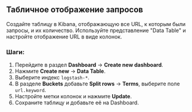 ## Табличное отображение запросов

Создайте таблицу в Kibana, отображающую все URL, к которым были запросы, и их количество. Используйте представление "Data Table" и настройте отображение URL в виде колонок.

### Шаги:

1. Перейдите в раздел **Dashboard** -> **Create new dashboard**.
2. Нажмите **Create new** -> **Data Table**.
3. Выберите индекс `logstash-*`.
4. В разделе **Buckets** добавьте **Split rows** -> **Terms**, выберите поле `url.keyword`.
5. Настройте метки колонок и нажмите **Update**.
6. Сохраните таблицу и добавьте её на Dashboard.
